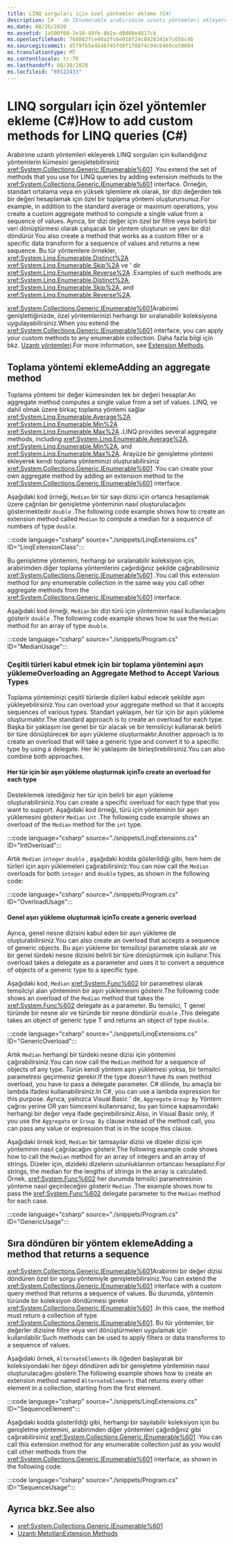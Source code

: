 ```yaml
---
title: LINQ sorguları için özel yöntemler ekleme (C#)
description: C# ' de IEnumerable arabirimine uzantı yöntemleri ekleyerek LINQ sorgularının söz dizimini genişletmeyi öğrenin <T> .
ms.date: 08/26/2020
ms.assetid: 1a500f60-2e10-49fb-8b2a-d8d08e4817cb
ms.openlocfilehash: 768882fce40a2fc6e018f24c8928341e7c65bc4b
ms.sourcegitcommit: d579fb5e4b46745fd0f1f8874c94c6469ce58604
ms.translationtype: MT
ms.contentlocale: tr-TR
ms.lasthandoff: 08/30/2020
ms.locfileid: "89122433"
---
```

# <a name="how-to-add-custom-methods-for-linq-queries-c"></a><span data-ttu-id="2053b-103">LINQ sorguları için özel yöntemler ekleme (C#)</span><span class="sxs-lookup"><span data-stu-id="2053b-103">How to add custom methods for LINQ queries (C#)</span></span>

<span data-ttu-id="2053b-104">Arabirime uzantı yöntemleri ekleyerek LINQ sorguları için kullandığınız yöntemlerin kümesini genişletebilirsiniz <xref:System.Collections.Generic.IEnumerable%601> .</span><span class="sxs-lookup"><span data-stu-id="2053b-104">You extend the set of methods that you use for LINQ queries by adding extension methods to the <xref:System.Collections.Generic.IEnumerable%601> interface.</span></span> <span data-ttu-id="2053b-105">Örneğin, standart ortalama veya en yüksek işlemlere ek olarak, bir dizi değerden tek bir değeri hesaplamak için özel bir toplama yöntemi oluşturursunuz.</span><span class="sxs-lookup"><span data-stu-id="2053b-105">For example, in addition to the standard average or maximum operations, you create a custom aggregate method to compute a single value from a sequence of values.</span></span> <span data-ttu-id="2053b-106">Ayrıca, bir dizi değer için özel bir filtre veya belirli bir veri dönüştürmesi olarak çalışacak bir yöntem oluşturun ve yeni bir dizi döndürür.</span><span class="sxs-lookup"><span data-stu-id="2053b-106">You also create a method that works as a custom filter or a specific data transform for a sequence of values and returns a new sequence.</span></span> <span data-ttu-id="2053b-107">Bu tür yöntemlere örnekler, <xref:System.Linq.Enumerable.Distinct%2A> <xref:System.Linq.Enumerable.Skip%2A> ve ' dir <xref:System.Linq.Enumerable.Reverse%2A> .</span><span class="sxs-lookup"><span data-stu-id="2053b-107">Examples of such methods are <xref:System.Linq.Enumerable.Distinct%2A>, <xref:System.Linq.Enumerable.Skip%2A>, and <xref:System.Linq.Enumerable.Reverse%2A>.</span></span>

<span data-ttu-id="2053b-108"><xref:System.Collections.Generic.IEnumerable%601>Arabirimi genişlettiğinizde, özel yöntemlerinizi herhangi bir sıralanabilir koleksiyona uygulayabilirsiniz.</span><span class="sxs-lookup"><span data-stu-id="2053b-108">When you extend the <xref:System.Collections.Generic.IEnumerable%601> interface, you can apply your custom methods to any enumerable collection.</span></span> <span data-ttu-id="2053b-109">Daha fazla bilgi için bkz. [Uzantı yöntemleri](../../classes-and-structs/extension-methods.md).</span><span class="sxs-lookup"><span data-stu-id="2053b-109">For more information, see [Extension Methods](../../classes-and-structs/extension-methods.md).</span></span>

## <a name="adding-an-aggregate-method"></a><span data-ttu-id="2053b-110">Toplama yöntemi ekleme</span><span class="sxs-lookup"><span data-stu-id="2053b-110">Adding an aggregate method</span></span>

<span data-ttu-id="2053b-111">Toplama yöntemi bir değer kümesinden tek bir değeri hesaplar.</span><span class="sxs-lookup"><span data-stu-id="2053b-111">An aggregate method computes a single value from a set of values.</span></span> <span data-ttu-id="2053b-112">LINQ, ve dahil olmak üzere birkaç toplama yöntemi sağlar <xref:System.Linq.Enumerable.Average%2A> <xref:System.Linq.Enumerable.Min%2A> <xref:System.Linq.Enumerable.Max%2A> .</span><span class="sxs-lookup"><span data-stu-id="2053b-112">LINQ provides several aggregate methods, including <xref:System.Linq.Enumerable.Average%2A>, <xref:System.Linq.Enumerable.Min%2A>, and <xref:System.Linq.Enumerable.Max%2A>.</span></span> <span data-ttu-id="2053b-113">Arayüze bir genişletme yöntemi ekleyerek kendi toplama yönteminizi oluşturabilirsiniz <xref:System.Collections.Generic.IEnumerable%601> .</span><span class="sxs-lookup"><span data-stu-id="2053b-113">You can create your own aggregate method by adding an extension method to the <xref:System.Collections.Generic.IEnumerable%601> interface.</span></span>

<span data-ttu-id="2053b-114">Aşağıdaki kod örneği, `Median` bir tür sayı dizisi için ortanca hesaplamak üzere çağrılan bir genişletme yönteminin nasıl oluşturulacağını göstermektedir `double` .</span><span class="sxs-lookup"><span data-stu-id="2053b-114">The following code example shows how to create an extension method called `Median` to compute a median for a sequence of numbers of type `double`.</span></span>

:::code language="csharp" source="./snippets/LinqExtensions.cs" ID="LinqExtensionClass":::

<span data-ttu-id="2053b-115">Bu genişletme yöntemini, herhangi bir sıralanabilir koleksiyon için, arabirimden diğer toplama yöntemlerini çağırdığınız şekilde çağırabilirsiniz <xref:System.Collections.Generic.IEnumerable%601> .</span><span class="sxs-lookup"><span data-stu-id="2053b-115">You call this extension method for any enumerable collection in the same way you call other aggregate methods from the <xref:System.Collections.Generic.IEnumerable%601> interface.</span></span>

<span data-ttu-id="2053b-116">Aşağıdaki kod örneği, `Median` bir dizi türü için yönteminin nasıl kullanılacağını gösterir `double` .</span><span class="sxs-lookup"><span data-stu-id="2053b-116">The following code example shows how to use the `Median` method for an array of type `double`.</span></span>

:::code language="csharp" source="./snippets/Program.cs" ID="MedianUsage":::

### <a name="overloading-an-aggregate-method-to-accept-various-types"></a><span data-ttu-id="2053b-117">Çeşitli türleri kabul etmek için bir toplama yöntemini aşırı yükleme</span><span class="sxs-lookup"><span data-stu-id="2053b-117">Overloading an Aggregate Method to Accept Various Types</span></span>

<span data-ttu-id="2053b-118">Toplama yönteminizi çeşitli türlerde dizileri kabul edecek şekilde aşırı yükleyebilirsiniz.</span><span class="sxs-lookup"><span data-stu-id="2053b-118">You can overload your aggregate method so that it accepts sequences of various types.</span></span> <span data-ttu-id="2053b-119">Standart yaklaşım, her tür için bir aşırı yükleme oluşturmaktır.</span><span class="sxs-lookup"><span data-stu-id="2053b-119">The standard approach is to create an overload for each type.</span></span> <span data-ttu-id="2053b-120">Başka bir yaklaşım ise genel bir tür alacak ve bir temsilciyi kullanarak belirli bir türe dönüştürecek bir aşırı yükleme oluşturmaktır.</span><span class="sxs-lookup"><span data-stu-id="2053b-120">Another approach is to create an overload that will take a generic type and convert it to a specific type by using a delegate.</span></span> <span data-ttu-id="2053b-121">Her iki yaklaşımı de birleştirebilirsiniz.</span><span class="sxs-lookup"><span data-stu-id="2053b-121">You can also combine both approaches.</span></span>

#### <a name="to-create-an-overload-for-each-type"></a><span data-ttu-id="2053b-122">Her tür için bir aşırı yükleme oluşturmak için</span><span class="sxs-lookup"><span data-stu-id="2053b-122">To create an overload for each type</span></span>

<span data-ttu-id="2053b-123">Desteklemek istediğiniz her tür için belirli bir aşırı yükleme oluşturabilirsiniz.</span><span class="sxs-lookup"><span data-stu-id="2053b-123">You can create a specific overload for each type that you want to support.</span></span> <span data-ttu-id="2053b-124">Aşağıdaki kod örneği, türü için yönteminin bir aşırı yüklemesini gösterir `Median` `int` .</span><span class="sxs-lookup"><span data-stu-id="2053b-124">The following code example shows an overload of the `Median` method for the `int` type.</span></span>

:::code language="csharp" source="./snippets/LinqExtensions.cs" ID="IntOverload":::

<span data-ttu-id="2053b-125">Artık `Median` `integer` `double` , aşağıdaki kodda gösterildiği gibi, hem hem de türleri için aşırı yüklemeleri çağırabilirsiniz:</span><span class="sxs-lookup"><span data-stu-id="2053b-125">You can now call the `Median` overloads for both `integer` and `double` types, as shown in the following code:</span></span>

:::code language="csharp" source="./snippets/Program.cs" ID="OverloadUsage":::

#### <a name="to-create-a-generic-overload"></a><span data-ttu-id="2053b-126">Genel aşırı yükleme oluşturmak için</span><span class="sxs-lookup"><span data-stu-id="2053b-126">To create a generic overload</span></span>

<span data-ttu-id="2053b-127">Ayrıca, genel nesne dizisini kabul eden bir aşırı yükleme de oluşturabilirsiniz.</span><span class="sxs-lookup"><span data-stu-id="2053b-127">You can also create an overload that accepts a sequence of generic objects.</span></span> <span data-ttu-id="2053b-128">Bu aşırı yükleme bir temsilciyi parametre olarak alır ve bir genel türdeki nesne dizisini belirli bir türe dönüştürmek için kullanır.</span><span class="sxs-lookup"><span data-stu-id="2053b-128">This overload takes a delegate as a parameter and uses it to convert a sequence of objects of a generic type to a specific type.</span></span>

<span data-ttu-id="2053b-129">Aşağıdaki kod, `Median` <xref:System.Func%602> bir parametresi olarak temsilciyi alan yönteminin bir aşırı yüklemesini gösterir.</span><span class="sxs-lookup"><span data-stu-id="2053b-129">The following code shows an overload of the `Median` method that takes the <xref:System.Func%602> delegate as a parameter.</span></span> <span data-ttu-id="2053b-130">Bu temsilci, T genel türünde bir nesne alır ve türünde bir nesne döndürür `double` .</span><span class="sxs-lookup"><span data-stu-id="2053b-130">This delegate takes an object of generic type T and returns an object of type `double`.</span></span>

:::code language="csharp" source="./snippets/LinqExtensions.cs" ID="GenericOverload":::

<span data-ttu-id="2053b-131">Artık `Median` herhangi bir türdeki nesne dizisi için yöntemini çağırabilirsiniz.</span><span class="sxs-lookup"><span data-stu-id="2053b-131">You can now call the `Median` method for a sequence of objects of any type.</span></span> <span data-ttu-id="2053b-132">Türün kendi yöntem aşırı yüklemesi yoksa, bir temsilci parametresi geçirmeniz gerekir.</span><span class="sxs-lookup"><span data-stu-id="2053b-132">If the type doesn't have its own method overload, you have to pass a delegate parameter.</span></span> <span data-ttu-id="2053b-133">C# dilinde, bu amaçla bir lambda ifadesi kullanabilirsiniz.</span><span class="sxs-lookup"><span data-stu-id="2053b-133">In C#, you can use a lambda expression for this purpose.</span></span> <span data-ttu-id="2053b-134">Ayrıca, yalnızca Visual Basic ' de, `Aggregate` `Group By` Yöntem çağrısı yerine OR yan tümcesini kullanırsanız, bu yan tümce kapsamındaki herhangi bir değer veya ifade geçirebilirsiniz.</span><span class="sxs-lookup"><span data-stu-id="2053b-134">Also, in Visual Basic only, if you use the `Aggregate` or `Group By` clause instead of the method call, you can pass any value or expression that is in the scope this clause.</span></span>

<span data-ttu-id="2053b-135">Aşağıdaki örnek kod, `Median` bir tamsayılar dizisi ve dizeler dizisi için yönteminin nasıl çağrılacağını gösterir.</span><span class="sxs-lookup"><span data-stu-id="2053b-135">The following example code shows how to call the `Median` method for an array of integers and an array of strings.</span></span> <span data-ttu-id="2053b-136">Dizeler için, dizideki dizelerin uzunluklarının ortancası hesaplanır.</span><span class="sxs-lookup"><span data-stu-id="2053b-136">For strings, the median for the lengths of strings in the array is calculated.</span></span> <span data-ttu-id="2053b-137">Örnek, <xref:System.Func%602> her durumda temsilci parametresinin yönteme nasıl geçirileceğini gösterir `Median` .</span><span class="sxs-lookup"><span data-stu-id="2053b-137">The example shows how to pass the <xref:System.Func%602> delegate parameter to the `Median` method for each case.</span></span>

:::code language="csharp" source="./snippets/Program.cs" ID="GenericUsage":::

## <a name="adding-a-method-that-returns-a-sequence"></a><span data-ttu-id="2053b-138">Sıra döndüren bir yöntem ekleme</span><span class="sxs-lookup"><span data-stu-id="2053b-138">Adding a method that returns a sequence</span></span>

<span data-ttu-id="2053b-139"><xref:System.Collections.Generic.IEnumerable%601>Arabirimi bir değer dizisi döndüren özel bir sorgu yöntemiyle genişletebilirsiniz.</span><span class="sxs-lookup"><span data-stu-id="2053b-139">You can extend the <xref:System.Collections.Generic.IEnumerable%601> interface with a custom query method that returns a sequence of values.</span></span> <span data-ttu-id="2053b-140">Bu durumda, yöntemin türünde bir koleksiyon döndürmesi gerekir <xref:System.Collections.Generic.IEnumerable%601> .</span><span class="sxs-lookup"><span data-stu-id="2053b-140">In this case, the method must return a collection of type <xref:System.Collections.Generic.IEnumerable%601>.</span></span> <span data-ttu-id="2053b-141">Bu tür yöntemler, bir değerler dizisine filtre veya veri dönüştürmeleri uygulamak için kullanılabilir.</span><span class="sxs-lookup"><span data-stu-id="2053b-141">Such methods can be used to apply filters or data transforms to a sequence of values.</span></span>

<span data-ttu-id="2053b-142">Aşağıdaki örnek, `AlternateElements` ilk öğeden başlayarak bir koleksiyondaki her öğeyi döndüren adlı bir genişletme yönteminin nasıl oluşturulacağını gösterir.</span><span class="sxs-lookup"><span data-stu-id="2053b-142">The following example shows how to create an extension method named `AlternateElements` that returns every other element in a collection, starting from the first element.</span></span>

:::code language="csharp" source="./snippets/LinqExtensions.cs" ID="SequenceElement":::

<span data-ttu-id="2053b-143">Aşağıdaki kodda gösterildiği gibi, herhangi bir sayılabilir koleksiyon için bu genişletme yöntemini, arabirimden diğer yöntemleri çağırdığınız gibi çağırabilirsiniz <xref:System.Collections.Generic.IEnumerable%601> :</span><span class="sxs-lookup"><span data-stu-id="2053b-143">You can call this extension method for any enumerable collection just as you would call other methods from the <xref:System.Collections.Generic.IEnumerable%601> interface, as shown in the following code:</span></span>

:::code language="csharp" source="./snippets/Program.cs" ID="SequenceUsage":::

## <a name="see-also"></a><span data-ttu-id="2053b-144">Ayrıca bkz.</span><span class="sxs-lookup"><span data-stu-id="2053b-144">See also</span></span>

- <xref:System.Collections.Generic.IEnumerable%601>
- [<span data-ttu-id="2053b-145">Uzantı Metotları</span><span class="sxs-lookup"><span data-stu-id="2053b-145">Extension Methods</span></span>](../../classes-and-structs/extension-methods.md)
